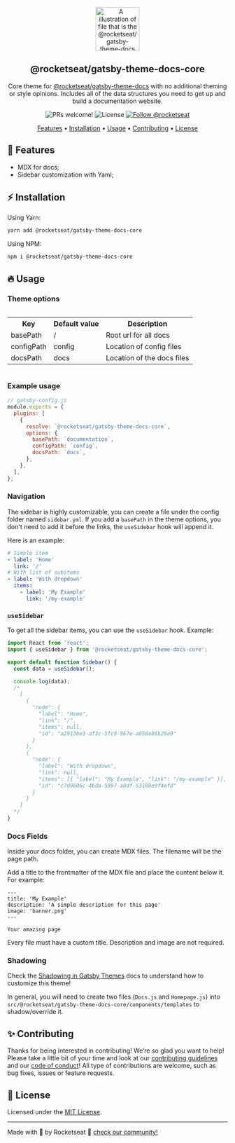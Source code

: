<p align="center">
  <img src="https://rocketseat-cdn.s3-sa-east-1.amazonaws.com/theme-docs.svg" alt="A illustration of file that is the @rocketseat/gatsby-theme-docs logo" width="100">
</p>

<h2 align="center">
  @rocketseat/gatsby-theme-docs-core
</h2>

<p align="center">
  Core theme for <a href="https://github.com/Rocketseat/gatsby-theme-rocketseat/tree/master/%40rocketseat/gatsby-theme-docs">@rocketseat/gatsby-theme-docs</a> with no additional theming or style opinions. Includes all of the data structures you need to get up and build a documentation website.
</p>

<p align="center">
  <img src="https://img.shields.io/badge/PRs-welcome-%237159c1.svg" alt="PRs welcome!" />

  <img alt="License" src="https://img.shields.io/badge/license-MIT-%237159c1">

  <a href="https://twitter.com/intent/follow?screen_name=rocketseat">
    <img src="https://img.shields.io/twitter/follow/rocketseat.svg?label=Follow%20@rocketseat" alt="Follow @rocketseat" />
  </a>
</p>

<p align="center">
  <a href="#-features">Features</a> •
  <a href="#-installation">Installation</a> •
  <a href="#-usage">Usage</a> •
  <a href="#-contributing">Contributing</a> •
  <a href="#-license">License</a>
</p>

## 🚀 Features

- MDX for docs;
- Sidebar customization with Yaml;

## ⚡️ Installation

Using Yarn:

```sh
yarn add @rocketseat/gatsby-theme-docs-core
```

Using NPM:

```sh
npm i @rocketseat/gatsby-theme-docs-core
```

## 🔥 Usage

### Theme options

<div style="overflow-x:auto;">
  <table>
    <tr>
      <th>Key</th>
      <th>Default value</th>
      <th>Description</th>
    </tr>
    <tr>
      <td>basePath</td>
      <td>/</td>
      <td>Root url for all docs</td>
    </tr>
    <tr>
      <td>configPath</td>
      <td>config</td>
      <td>Location of config files</td>
    </tr>
    <tr>
      <td>docsPath</td>
      <td>docs</td>
      <td>Location of the docs files</td>
    </tr>
  </table>
</div>

### Example usage

```js
// gatsby-config.js
module.exports = {
  plugins: [
    {
      resolve: `@rocketseat/gatsby-theme-docs-core`,
      options: {
        basePath: `documentation`,
        configPath: `config`,
        docsPath: `docs`,
      },
    },
  ],
};
```

### Navigation

The sidebar is highly customizable, you can create a file under the config folder named `sidebar.yml`. If you add a `basePath` in the theme options, you don't need to add it before the links, the `useSidebar` hook will append it.

Here is an example:

```yml
# Simple item
- label: 'Home'
  link: '/'
# With list of subitems
- label: 'With dropdown'
  items:
    - label: 'My Example'
      link: '/my-example'
```

### `useSidebar`

To get all the sidebar items, you can use the `useSidebar` hook. Example:

```js
import React from 'react';
import { useSidebar } from '@rocketseat/gatsby-theme-docs-core';

export default function Sidebar() {
  const data = useSidebar();

  console.log(data);
  /*
    [
      {
        "node": {
          "label": "Home",
          "link": "/",
          "items": null,
          "id": "a2913be3-af3c-5fc9-967e-a058e86b20a9"
        }
      },
      {
        "node": {
          "label": "With dropdown",
          "link": null,
          "items": [{ "label": "My Example", "link": "/my-example" }],
          "id": "c7d9606c-4bda-5097-a0df-53108e9f4efd"
        }
      }
    ]
  */
}
```

### Docs Fields

Inside your docs folder, you can create MDX files. The filename will be the page path.

Add a title to the frontmatter of the MDX file and place the content below it. For example:

```mdx
---
title: 'My Example'
description: 'A simple description for this page'
image: 'banner.png'
---

Your amazing page
```

Every file must have a custom title. Description and image are not required.

### Shadowing

Check the [Shadowing in Gatsby Themes](https://www.gatsbyjs.org/docs/themes/shadowing/) docs to understand how to customize this theme!

In general, you will need to create two files (`Docs.js` and `Homepage.js`) into `src/@rocketseat/gatsby-theme-docs-core/components/templates` to shadow/override it.

## ✨ Contributing

Thanks for being interested in contributing! We’re so glad you want to help! Please take a little bit of your time and look at our [contributing guidelines](https://github.com/Rocketseat/gatsby-theme-rocketseat/blob/master/.github/CONTRIBUTING.md) and our
[code of conduct](https://github.com/Rocketseat/gatsby-theme-rocketseat/blob/master/.github/CODE_OF_CONDUCT.md)! All type of contributions are welcome, such as bug fixes, issues or feature requests.

## 📝 License

Licensed under the [MIT License](./LICENSE).

---

Made with 💜 by Rocketseat :wave: [check our community!](https://discordapp.com/invite/gCRAFhc)
